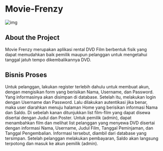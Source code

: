 # Movie-Frenzy

![img](https://pasteboard.co/J1x1rjy.png)

## About the Project

Movie Frenzy merupakan aplikasi rental DVD Film berbentuk fisik yang dapat memudahkan baik pemilik maupun pelanggan untuk mengetahui tanggal jatuh tempo dikembalikannya DVD.

## Bisnis Proses

Untuk pelanggan, lakukan register terlebih dahulu untuk membuat akun, dengan mengisikan form yang berisikan Nama, Username, dan Password. Yang informasinya akan disimpan di database. Setelah itu, melakukan login dengan Username dan Password. Lalu dilakukan autentikasi jika benar, maka user diarahkan menuju halaman Home yang berisikan informasi Nama dan Saldo. Di sebelah kanan ditunjukkan list film-film yang dapat disewa disertai dengan Judul dan Poster. Untuk pemilik (admin), dapat menambahkan film dan melihat list pelanggan yang menyewa DVD disertai dengan informasi Nama, Username, Judul Film, Tanggal Peminjaman, dan Tanggal Pengembalian. Informasi tersebut, diambil dari database yang tersimpan. Setelah pelanggan melakukan pembayaran, Saldo akan langsung terpotong dan masuk ke akun pemilik (admin).
